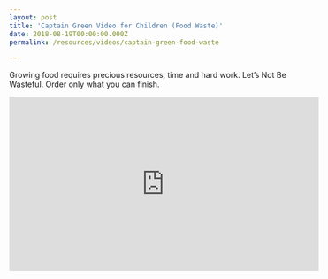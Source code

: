 ```yaml
---
layout: post
title: 'Captain Green Video for Children (Food Waste)'
date: 2018-08-19T00:00:00.000Z
permalink: /resources/videos/captain-green-food-waste

---
```




Growing food requires precious resources, time and hard work. Let’s Not Be Wasteful. Order only what you can finish.

<div class="bp-youtube">
      <iframe width="560" height="315" src="https://www.youtube.com/embed/IiqU5J7SNQc" frameborder="0" allow="autoplay; encrypted-media" allowfullscreen></iframe>
</div>
